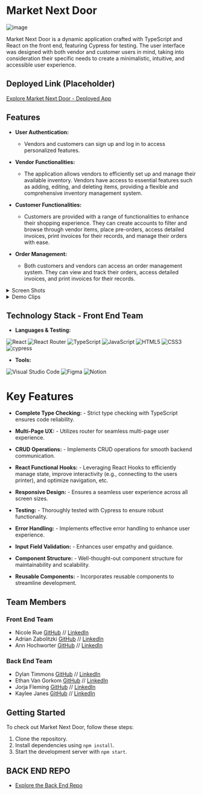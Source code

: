 # Market Next Door
![image](https://github.com/Market-Next-Door/ui-market-next-door/assets/125393235/148e0b22-e963-4f5b-8d6b-d9d19d5520ea)


Market Next Door is a dynamic application crafted with TypeScript and React on the front end, featuring Cypress for testing. The user interface was designed with both vendor and customer users in mind, taking into consideration their specific needs to create a minimalistic, intuitive, and accessible user experience.

## Deployed Link (Placeholder)

[Explore Market Next Door - Deployed App](https://market-next-door-fe-f6728ad38b62.herokuapp.com/)

## Features

- **User Authentication:**

  - Vendors and customers can sign up and log in to access personalized features.

- **Vendor Functionalities:**

  - The application allows vendors to efficiently set up and manage their available inventory. Vendors have access to essential features such as adding, editing, and deleting items, providing a flexible and comprehensive inventory management system.

- **Customer Functionalities:**

  - Customers are provided with a range of functionalities to enhance their shopping experience. They can create accounts to filter and browse through vendor items, place pre-orders, access detailed invoices, print invoices for their records, and manage their orders with ease.

- **Order Management:**
  - Both customers and vendors can access an order management system. They can view and track their orders, access detailed invoices, and print invoices for their records.
 
<details>
<summary>
Screen Shots
</summary>
<div align="center"> 

### Current Customer User Flow
![image](https://github.com/Market-Next-Door/ui-market-next-door/assets/125393235/0a31eb5b-b970-4bf7-bece-6d8dae7d9758)

![image](https://github.com/Market-Next-Door/ui-market-next-door/assets/125393235/8c17fdfa-d61f-41db-9240-32b364a576b1)

![image](https://github.com/Market-Next-Door/ui-market-next-door/assets/125393235/f86d0a4f-f211-4fad-ae5f-586ad1bde8fa)


### Current Vendor User Flow

![image](https://github.com/Market-Next-Door/ui-market-next-door/assets/125393235/43809480-fd27-41cf-be20-7045b011329c)

![image](https://github.com/Market-Next-Door/ui-market-next-door/assets/125393235/d3c16c22-df80-4d79-ae79-155146a4c0b3)

</div>
</details>

<details>
<summary>
Demo Clips
</summary>
<div align="center"> 

### Current Vendor Login
![MND-01](https://github.com/Market-Next-Door/ui-market-next-door/assets/125393235/30def911-a7b4-4bb9-be0d-bcd838681bad)

### Add Item from Vendor Dashboard
![MND-02](https://github.com/Market-Next-Door/ui-market-next-door/assets/125393235/fc504787-4835-4fbf-8e65-a4aa41018f13)


### Market Map & Search
![MND-05](https://github.com/Market-Next-Door/ui-market-next-door/assets/125393235/94d19d16-1941-447b-a14f-4c01c9ebd047)



</div>
</details>

## Technology Stack - Front End Team

- **Languages & Testing:**

![React](https://img.shields.io/badge/react-%2320232a.svg?style=for-the-badge&logo=react&logoColor=%2361DAFB)
![React Router](https://img.shields.io/badge/React_Router-CA4245?style=for-the-badge&logo=react-router&logoColor=white)
![TypeScript](https://img.shields.io/badge/typescript-%23007ACC.svg?style=for-the-badge&logo=typescript&logoColor=white)
![JavaScript](https://img.shields.io/badge/javascript-%23323330.svg?style=for-the-badge&logo=javascript&logoColor=%23F7DF1E)
![HTML5](https://img.shields.io/badge/html5-%23E34F26.svg?style=for-the-badge&logo=html5&logoColor=white) 
![CSS3](https://img.shields.io/badge/css3-%231572B6.svg?style=for-the-badge&logo=css3&logoColor=white)
![cypress](https://img.shields.io/badge/-cypress-%23E5E5E5?style=for-the-badge&logo=cypress&logoColor=058a5e)
</br>

- **Tools:**

![Visual Studio Code](https://img.shields.io/badge/Visual%20Studio%20Code-0078d7.svg?style=for-the-badge&logo=visual-studio-code&logoColor=white)
![Figma](https://img.shields.io/badge/figma-%23F24E1E.svg?style=for-the-badge&logo=figma&logoColor=white)
![Notion](https://img.shields.io/badge/Notion-%23000000.svg?style=for-the-badge&logo=notion&logoColor=white)


# Key Features

- **Complete Type Checking:**  - Strict type checking with TypeScript ensures code reliability.

- **Multi-Page UX:**  - Utilizes router for seamless multi-page user experience.

- **CRUD Operations:**  - Implements CRUD operations for smooth backend communication.

- **React Functional Hooks:**  - Leveraging React Hooks to efficiently manage state, improve interactivity (e.g., connecting to the users printer), and optimize navigation, etc.

- **Responsive Design:**  - Ensures a seamless user experience across all screen sizes.

- **Testing:**  - Thoroughly tested with Cypress to ensure robust functionality.

- **Error Handling:**  - Implements effective error handling to enhance user experience.
 
- **Input Field Validation:**  - Enhances user empathy and guidance.

- **Component Structure:**  - Well-thought-out component structure for maintainability and scalability.

- **Reusable Components:**  - Incorporates reusable components to streamline development.

## Team Members
### Front End Team
- Nicole Rue [GitHub](https://github.com/nicolerue) // [LinkedIn](https://linkedin.com/in/nicolerue)
- Adrian Zabolitzki [GitHub](https://github.com/ganuza) // [LinkedIn](https://linkedin.com/in/adrian-zabolitzki/)
- Ann Hochworter [GitHub](https://github.com/ahochworter) // [LinkedIn](https://linkedin.com/in/annhochworter)

### Back End Team
- Dylan Timmons [GitHub](https://github.com/DylanScotty) // [LinkedIn](https://linkedin.com/in/dylan-timmons/)
- Ethan Van Gorkom [GitHub](https://github.com/EVanGorkom) // [LinkedIn](https://linkedin.com/in/evangorkom/)
- Jorja Fleming [GitHub](https://github.com/JorjaF) // [LinkedIn](https://linkedin.com/in/jorjaf/)
- Kaylee Janes [GitHub](https://github.com/kbug819) // [LinkedIn](https://linkedin.com/in/kaylee-janes/)

## Getting Started

To check out Market Next Door, follow these steps:

1. Clone the repository.
2. Install dependencies using `npm install`.
3. Start the development server with `npm start`.

## BACK END REPO 
- [Explore the Back End Repo](https://github.com/Market-Next-Door/market_nextdoor_api)

